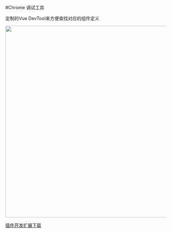 #Chrome 调试工具 

定制的Vue DevTool来方便查找对应的组件定义

<img src="./assets/tool.jpg" height="600px" width="800px"/>

<a href="./assets/chrome.zip" download="插件开发扩展">插件开发扩展下载</a>